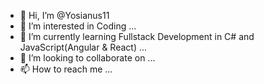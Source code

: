 - 👋 Hi, I’m @Yosianus11
- 👀 I’m interested in Coding ...
- 🌱 I’m currently learning Fullstack Development in C# and JavaScript(Angular & React) ...
- 💞️ I’m looking to collaborate on ...
- 📫 How to reach me ...

<!---
Yosianus11/Yosianus11 is a ✨ special ✨ repository because its `README.md` (this file) appears on your GitHub profile.
You can click the Preview link to take a look at your changes.
--->
